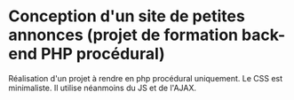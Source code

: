 # Conception d'un site de petites annonces (projet de formation back-end PHP procédural)
Réalisation d'un projet à rendre en php procédural uniquement. Le CSS est minimaliste. Il utilise néanmoins du JS et de l'AJAX.

